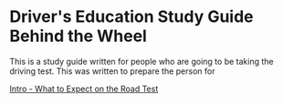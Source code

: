 # Driver's Education Study Guide Behind the Wheel

 This is a study guide written for people who are going to be taking the driving test.  This was written to prepare the person for 

[Intro - What to Expect on the Road Test](https://www.youtube.com/watch?v=n1KduIOwPHs)
